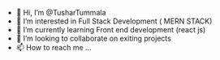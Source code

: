 - 👋 Hi, I’m @TusharTummala
- 👀 I’m interested in Full Stack Development ( MERN STACK)
- 🌱 I’m currently learning  Front end development (react js)
- 💞️ I’m looking to collaborate on  exiting projects 
- 📫 How to reach me ...

<!---
TusharTummala/TusharTummala is a ✨ special ✨ repository because its `README.md` (this file) appears on your GitHub profile.
You can click the Preview link to take a look at your changes.
--->
